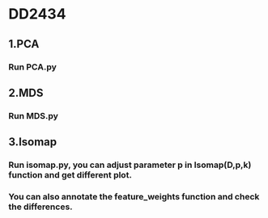 # DD2434
## 1.PCA 
### Run PCA.py 
## 2.MDS  
### Run MDS.py
## 3.Isomap  
### Run isomap.py, you can adjust parameter p in Isomap(D,p,k) function and get different plot.
### You can also annotate the feature_weights function and check the differences.
